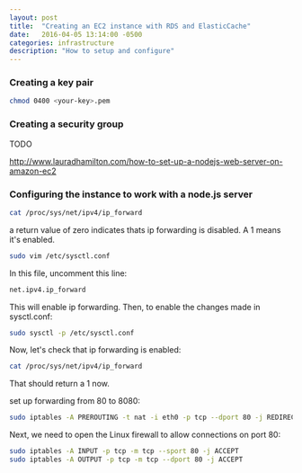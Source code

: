 ```yaml
---
layout: post
title:  "Creating an EC2 instance with RDS and ElasticCache"
date:   2016-04-05 13:14:00 -0500
categories: infrastructure
description: "How to setup and configure"
---
```


### Creating a key pair

```bash
chmod 0400 <your-key>.pem
```

### Creating a security group

TODO

http://www.lauradhamilton.com/how-to-set-up-a-nodejs-web-server-on-amazon-ec2

### Configuring the instance to work with a node.js server
```bash
cat /proc/sys/net/ipv4/ip_forward
```
a return value of zero indicates thats ip forwarding is disabled. A 1 means it's enabled.

```bash
sudo vim /etc/sysctl.conf
```
In this file, uncomment this line:

```bash
net.ipv4.ip_forward
```
This will enable ip forwarding. Then, to enable the changes made in sysctl.conf:

```bash
sudo sysctl -p /etc/sysctl.conf
```
Now, let's check that ip forwarding is enabled:

```bash
cat /proc/sys/net/ipv4/ip_forward
```
That should return a 1 now.

set up forwarding from 80 to 8080:

```bash
sudo iptables -A PREROUTING -t nat -i eth0 -p tcp --dport 80 -j REDIRECT --to-port 8080
```
Next, we need to open the Linux firewall to allow connections on port 80:

```bash
sudo iptables -A INPUT -p tcp -m tcp --sport 80 -j ACCEPT
sudo iptables -A OUTPUT -p tcp -m tcp --dport 80 -j ACCEPT
```
